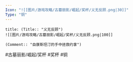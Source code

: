 ```yaml
---
Icon: "![[图片/游戏攻略/古墓丽影/崛起/奖杯/义无反顾.png|30]]"
Type: "铜"
---
```

```ad-common-bronze-trophy
title: (Title:: "义无反顾")
![[图片/游戏攻略/古墓丽影/崛起/奖杯/义无反顾.png|100]]

(Comment:: "自康斯坦汀的手中拯救约拿")
```

#古墓丽影/崛起/奖杯 #奖杯 #铜
